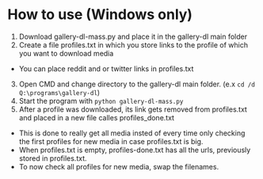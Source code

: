 # How to use (Windows only)
1. Download gallery-dl-mass.py and place it in the gallery-dl main folder
2. Create a file profiles.txt in which you store links to the profile of which you want to download media
  * You can place reddit and or twitter links in profiles.txt
3. Open CMD and change directory to the gallery-dl main folder. (e.x `cd /d Q:\programs\gallery-dl`)
4. Start the program with `python gallery-dl-mass.py`
5. After a profile was downloaded, its link gets removed from profiles.txt and placed in a new file calles profiles_done.txt
  * This is done to really get all media insted of every time only checking the first profiles for new media in case profiles.txt is big.
  * When profiles.txt is empty, profiles-done.txt has all the urls, previously stored in profiles.txt.
  * To now check all profiles for new media, swap the filenames.
